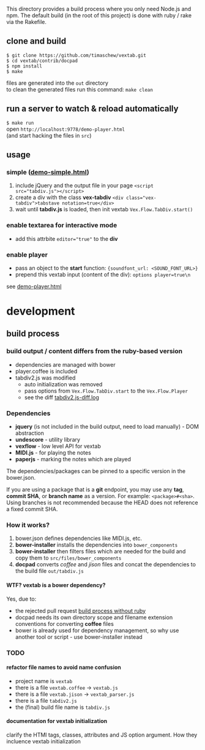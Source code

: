 This directory provides a build process where you only need Node.js and npm. The default build (in the root of this project) is done with ruby / rake via the Rakefile.

## clone and build
`$ git clone https://github.com/timaschew/vextab.git`  
`$ cd vextab/contrib/docpad`  
`$ npm install`  
`$ make`

files are generated into the `out` directory  
to clean the generated files run this command: `make clean`

## run a server to watch & reload automatically
`$ make run`  
open `http://localhost:9778/demo-player.html`  
(and start hacking the files in `src`)

## usage
### simple ([demo-simple.html](https://github.com/timaschew/vextab/blob/master/contrib/docpad/src/documents/demo-simple.html))
1. include jQuery and the output file in your page
`<script src="tabdiv.js"></script>`
2. create a div with the class **vex-tabdiv**
`<div class="vex-tabdiv">tabstave notation=true</div>`
3. wait until **tabdiv.js** is loaded, then init vextab 
`Vex.Flow.TabDiv.start()`

### enable textarea for interactive mode
- add this attrbite `editor="true"` to the **div**

### enable player
- pass an object to the **start** function:
`{soundfont_url: <SOUND_FONT_URL>}`  
- prepend this vextab input (content of the div): `options player=true\n`

see [demo-player.html](https://github.com/timaschew/vextab/blob/master/contrib/docpad/src/documents/demo-player.html)

# development
## build process

### build output / content differs from the ruby-based version

- dependencies are managed with bower
- player.coffee is included
- tabdiv2.js was modified 
    - auto initialization was removed
    - pass options from `Vex.Flow.TabDiv.start` to the `Vex.Flow.Player`
    - see the diff [tabdiv2.js-diff.log](https://github.com/timaschew/vextab/blob/master/contrib/docpad/tabdiv2.js-diff.log)

### Dependencies
- **jquery** (is not included in the build output, need to load manually) - DOM abstraction
- **undescore** - utility library
- **vexflow** - low level API for vextab
- **MIDI.js** - for playing the notes
- **paperjs** - marking the notes which are played

The dependencies/packages can be pinned to a specific version in the bower.json.

If you are using a package that is a **git** endpoint, you may use any **tag**, **commit SHA**, or **branch name** as a version. For example: `<package>#<sha>`. Using branches is not recommended because the HEAD does not reference a fixed commit SHA.

### How it works?
1. bower.json defines dependencies like MIDI.js, etc.
2. **bower-installer** installs the dependencies into `bower_components`
2. **bower-installer** then filters files which are needed for the build and copy them to `src/files/bower_components`
3. **docpad** converts *coffee* and *jison* files and concat the dependencies to the build file `out/tabdiv.js`

#### WTF? vextab is a bower dependency?
Yes, due to:

- the rejected pull request [build process without ruby](https://github.com/0xfe/vextab/pull/38)
- docpad needs its own directory scope and filename extension conventions for converting **coffee** files
- bower is already used for dependency management, so why use another tool or script - use bower-installer instead


### TODO

#### refactor file names to avoid name confusion
- project name is `vextab`
- there is a file `vextab.coffee` -> `vextab.js`
- there is a file `vextab.jison` -> `vextab_parser.js`
- there is a file `tabdiv2.js`
- the (final) build file name is `tabdiv.js`

#### documentation for vextab initialization
clarify the HTMl tags, classes, attributes and JS option argument. How they incluence vextab initialization

